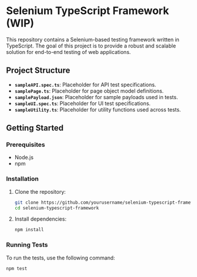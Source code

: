 # Selenium TypeScript Framework (WIP)

This repository contains a Selenium-based testing framework written in TypeScript. The goal of this project is to provide a robust and scalable solution for end-to-end testing of web applications.

## Project Structure

- **`sampleAPI.spec.ts`**: Placeholder for API test specifications.
- **`samplePage.ts`**: Placeholder for page object model definitions.
- **`samplePayload.json`**: Placeholder for sample payloads used in tests.
- **`sampleUI.spec.ts`**: Placeholder for UI test specifications.
- **`sampleUtility.ts`**: Placeholder for utility functions used across tests.

## Getting Started

### Prerequisites

- Node.js
- npm

### Installation

1. Clone the repository:
    ```sh
    git clone https://github.com/yourusername/selenium-typescript-framework.git
    cd selenium-typescript-framework
    ```

2. Install dependencies:
    ```sh
    npm install
    ```

### Running Tests

To run the tests, use the following command:
```sh
npm test